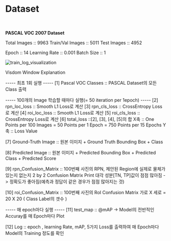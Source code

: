 # Dataset

​	

**PASCAL VOC 2007 Dataset**

Total Images :: 9963
Train/Val Images :: 5011
Test Images :: 4952

Epoch :: 14
Learning Rate :: 0.001
Batch Size :: 1

![train_log_visualization](https://user-images.githubusercontent.com/84533279/177906225-a9c836ec-2142-48a5-bd71-c1ff08d533eb.JPG)


Visdom Window Explanation

----- 최초 1회 실행 -----
[1] Pascal VOC Classes :: PASCAL Dataset의 모든 Class 출력


----- 100개의 Image 학습할 때마다 실행(= 50 iteration per 1epoch)  -----
[2] rpn_loc_loss :: Smooth L1 Loss로 계산
[3] rpn_cls_loss :: CrossEntropy Loss로 계산
[4] roi_loc_loss :: Smooth L1 Loss로 계산
[5] roi_cls_loss :: CrossEntropy Loss로 계산
[6] total_loss ::[2], [3], [4], [5]의 합
      X축 :: One Points per 100 Images = 50 Points per 1 Epoch = 750 Points per 15 Epochs
      Y축 :: Loss Value

[7] Ground-Truth Image :: 원본 이미지 + Ground Truth Bounding Box + Class 

[8] Predicted Image :: 원본 이미지 + Predicted Bounding Box + Predicted Class + Predicted Score

[9] rpn_Confusion_Matrix :: 100번째 사진의 RPN, 제안된 Region에 실제로 물체가 있는지 없는지 2 by 2 Confusion Matrix Print
                                               대각 성분[TN, TP]값이 점점 많아짐 -> 정확도가 좋아짐(예측과 정답이 같은 경우가 점점 많아지는 것)

[10] roi_Confusion_Matrix :: 100번째 사진의 RoI Confusion Matrix
                                                 가로 X 세로 = 20 X 20 ( Class Label의 갯수 )


-----  매 epoch마다 실행  -----
[11] test_map :: @mAP -> Model의 전반적인 Accuray를 매 Epoch마다 Plot

[12] Log :: epoch , learning Rate, mAP, 5가지 Loss를 출력하여 매 Epoch마다 Model의 Training 정도를 확인
